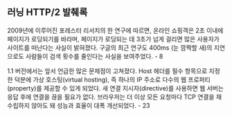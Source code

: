 ## 러닝 HTTP/2 발췌록

2009년에 이루어진 포레스터 리서치의 한 연구에 따르면, 온라인 쇼핑객은 2초 이내에 페이지가 로딩되기를 바라며, 페이지가 로딩되는 데 3초가 넘게 걸리면 많은 사용자가 사이트를 떠난다는 사실이 밝혀졌다. 구글의 최근 연구도 400ms (눈 깜짝할 새)의 지연으로도 사람들이 검색 횟수를 줄인다는 사실을 보여주었다. - 8



1.1 버전에서는 앞서 언급한 많은 문제점이 고쳐졌다. Host 헤더를 필수 항목으로 지정한 덕분에 가상 호스팅(virtual hosting), 즉 하나의 IP 주소로 다수의 웹 프로퍼티(property)를 제공할 수 있게 되었다. 새 연결 지시자(directive)를 사용하면 웹 서버는 응답 후에 연결을 끊을 필요가 없다. 브라우저는 더 이상 모든 요청마다 TCP 연결을 재수립하지 않아도 돼 성능과 효율이 대폭 개선되었다. - 23